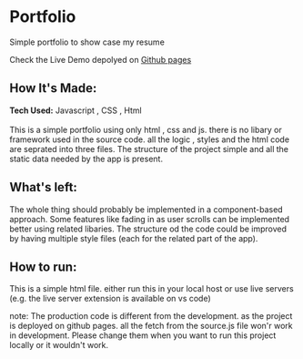 # Portfolio

Simple portfolio to show case my resume 

Check the Live Demo depolyed on [Github pages](https://antifrogs.github.io/Portfolio/)  

## How It's Made:
**Tech Used:** Javascript , CSS , Html 
<br />
<br />
This is a simple portfolio using only html , css and js. there is no libary or framework used in the source code. all the logic , styles and the html code are seprated into three files. The structure of the project simple and all the static data needed by the app is present.  

## What's left:

The whole thing should probably be implemented in a component-based approach. Some features like fading in as user scrolls can be implemented better using related libaries. The structure od the code could be improved by having multiple style files (each for the related part of the app).


## How to run:
This is a simple html file. either run this in your local host or use live servers (e.g. the live server extension is available on vs code)

note: The production code is different from the development. as the project is deployed on github pages. all the fetch from the source.js file won'r work in development. Please change them when you want to run this project locally or it wouldn't work.
